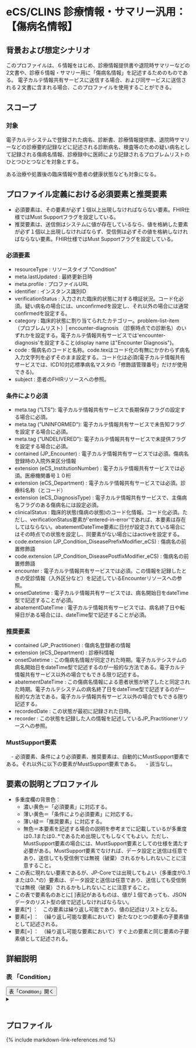 # eCS/CLINS 診療情報・サマリー汎用：【傷病名情報】

## 背景および想定シナリオ
このプロファイルは、６情報をはじめ、診療情報提供書や退院時サマリーなどの2文書や、診療６情報・サマリー用に「傷病名情報」を記述するためのものである。
電子カルテ情報共有サービスに送信する場合、および同サービスに送信される２文書に含まれる場合、このプロファイルを使用することができる。


## スコープ

### 対象
電子カルテシステムで登録された病名、診断書、診療情報提供書、退院時サマリーなどの診療要約記録などに記述される診断病名、検査等のための疑い病名として記録される傷病名情報、診療録中に医師により記録されるプロブレムリストのひとつひとつなどを対象とする。

ある治療や処置後の臨床情報や患者の健康状態なども対象になる。


## プロファイル定義における必須要素と推奨要素
  - 必須要素は、その要素が必ず１個以上出現しなければならない要素。FHIR仕様ではMust Supportフラグを設定している。
  - 推奨要素は、送信側はシステムに値が存在しているなら、値を格納した要素が必ず１個以上出現しなければならず、受信側は必ずその値を格納しなければならない要素。FHIR仕様ではMust Supportフラグを設定している。

### 必須要素
  - resourceType : リソースタイプ "Condition"
  - meta.lastUpdated : 最終更新日時
  - meta.profile : プロファイルURL
  - identifier : インスタンス識別ID
  - verificationStatus : 入力された臨床的状態に対する検証状況。コード化必須。疑い病名の場合には、unconfirmedを設定し、それ以外の場合には通常confirmedを設定する。
  - category : 臨床的状態に割り当てられたカテゴリー。problem-list-item （プロブレムリスト）| encounter-diagnosis （診察時点での診断名）のいずれかを設定する。電子カルテ情報共有サービスでは'encounter-diagnosis'を設定すること(display name は"Encounter Diagnosis")。
  - code : 傷病名のコードと名称。code.texはコード化の有無にかかわらず病名入力文字列を必ずそのまま設定する。コード化は必須(電子カルテ情報共有サービスでは、ICD10対応標準病名マスタの「修飾語管理番号」だけが使用できる)。
  - subject : 患者のFHIRリソースへの参照。

### 条件により必須
  - meta.tag (”LTS"): 電子カルテ情報共有サービスで長期保存フラグの設定する場合に必須。
  - meta.tag (”UNINFORMED"): 電子カルテ情報共有サービスで未告知フラグを設定する場合に必須。
  - meta.tag (”UNDELIVERED"): 電子カルテ情報共有サービスで未提供フラグを設定する場合に必須。
  - contained (JP_Encounter) : 電子カルテ情報共有サービスでは必須。傷病名登録時の入院外来区分情報
  - extension (eCS_InstitutionNumber) : 電子カルテ情報共有サービスでは必須。医療機関番号１０桁
  - extension (eCS_Department) : 電子カルテ情報共有サービスでは必須。診療科名称（とコード）
  - extension (eCS_DiagnosisType) : 電子カルテ情報共有サービスで、主傷病名フラグのある傷病名には設定必須。
  - clinicalStatus : 臨床的状態(傷病の状態)のコード化情報。コード化必須。ただし、verificationStatus要素が'entered-in-error'であれば、本要素は存在してはならない。abatementDateTime要素に日付が設定されている場合にはその時点での状態を設定し、同要素がない場合にはactiveを設定する。
  - code.extension (JP_Condition_DiseasePrefixModifier_eCS) : 傷病名の前置修飾語
  - code.extension (JP_Condition_DiseasePostfixModifier_eCS) : 傷病名の前置修飾語
  - encounter : 電子カルテ情報共有サービスでは必須。この情報を記録したときの受診情報（入外区分など）を記述しているEncounterリソースへの参照。
  - onsetDatetime : 電子カルテ情報共有サービスでは、病名開始日をdateTime型で記述することが必須。
  - abatementDateTime : 電子カルテ情報共有サービスでは、病名終了日や転帰日がある場合には、dateTime型で記述することが必須。

### 推奨要素
  - contained (JP_Practitioner) : 傷病名登録者の情報
  - extension (eCS_Department) : 診療科情報
  - onsetDatetime : この傷病名情報が同定された時期。電子カルテシステムの病名開始日をdateTime型で記述するのが一般的な方法である。電子カルテ情報共有サービス以外の場合でもできる限り記述する。
  - abatementDateTime : この傷病名情報による患者状態が終了したと同定された時期。電子カルテシステムの病名終了日をdateTime型で記述するのが一般的な方法である。電子カルテ情報共有サービス以外の場合でもできる限り記述する。
  - recordedDate : この状態が最初に記録された日時。
  - recorder : この状態を記録した人の情報を記述しているJP_Practitionerリソースへの参照。

### MustSupport要素
　- 必須要素、条件により必須要素、推奨要素は、自動的にMustSupport要素である。それ以外に以下の要素がMustSupport要素である。
　- 該当なし。


## 要素の説明とプロファイル
  - 多重度欄の背景色：
    - 濃い黄色＝「必須要素」に対応する。
    - 薄い黄色＝「条件により必須要素」に対応する。
    - 薄い緑＝「推奨要素」に対応する。
    - 無色＝本要素を記述する場合の説明を参考までに記載しているが多重度は0..1または0..*であるため出現してもしなくてもよい。ただし、MustSupport要素の場合には、MustSupport要素としての仕様を満たす必要がある。MustSupport要素でなければ、データ設定と送信は任意であり、送信しても受信側では無視（破棄）されるかもしれないことに注意すること。
  - この表に現れない要素であるが、JP-Coreでは出現してもよい（多重度が0..1または0..*の）要素は、データ設定と送信は任意であり、送信しても受信側では無視（破棄）されるかもしれないことに注意すること。
  - この表で要素名のあとに[ ]表記があるものは、値が１個であっても、JSONデータのリスト型の値で記述しなければならない。
  - 要素[*] ：　この要素は繰り返し可能であり、値の記述はリストとなる。
  - 要素[+] ：　（繰り返し可能な要素において）新たなひとつの要素の子要素値として記述される。
  - 要素[=] ：　（繰り返し可能な要素において）すぐ上の要素と同じ要素の子要素値として記述される。

## 詳細説明


<script>
function details_open(onoff, idname, idCloseButton){
  var elem = document.getElementById(idname);
  elem.open = onoff;
  if (onoff == true){
    document.getElementById(idCloseButton).style.display = 'none';
  } else {
    document.getElementById(idCloseButton).style.display = 'inline';
  }
}
</script>


<h3>表 「Condition」</h3>
<button id="mrc" type="button" onclick="details_open(true,'TableDetails','mrc')">表「Condition」開く</button>
<details id="TableDetails">
<button type="button" onclick="details_open(false,'TableDetails', 'mrc')">閉じる</button>
<summary></summary>


<div id="Table_18042" class="htmlTable" align=center x:publishsource="Excel">

{% include ConditionTable.md %}

</div>


<button type="button" onclick="details_open(false,'TableDetails','mrc')">閉じる</button>
</details>

<br>

## プロファイル
{% include markdown-link-references.md %}